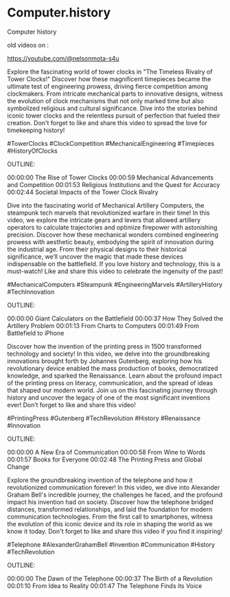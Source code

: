 # Computer.history
Computer history 


old videos on :

https://youtube.com/@nelsonmota-s4u

Explore the fascinating world of tower clocks in "The Timeless Rivalry of Tower Clocks!" Discover how these magnificent timepieces became the ultimate test of engineering prowess, driving fierce competition among clockmakers. From intricate mechanical parts to innovative designs, witness the evolution of clock mechanisms that not only marked time but also symbolized religious and cultural significance. Dive into the stories behind iconic tower clocks and the relentless pursuit of perfection that fueled their creation. Don't forget to like and share this video to spread the love for timekeeping history! 

#TowerClocks #ClockCompetition #MechanicalEngineering #Timepieces #HistoryOfClocks

OUTLINE: 

00:00:00 The Rise of Tower Clocks
00:00:59 Mechanical Advancements and Competition
00:01:53 Religious Institutions and the Quest for Accuracy
00:02:44 Societal Impacts of the Tower Clock Rivalry

Dive into the fascinating world of Mechanical Artillery Computers, the steampunk tech marvels that revolutionized warfare in their time! In this video, we explore the intricate gears and levers that allowed artillery operators to calculate trajectories and optimize firepower with astonishing precision. Discover how these mechanical wonders combined engineering prowess with aesthetic beauty, embodying the spirit of innovation during the industrial age. From their physical designs to their historical significance, we’ll uncover the magic that made these devices indispensable on the battlefield. If you love history and technology, this is a must-watch! Like and share this video to celebrate the ingenuity of the past! 

#MechanicalComputers #Steampunk #EngineeringMarvels #ArtilleryHistory #TechInnovation

OUTLINE: 

00:00:00 Giant Calculators on the Battlefield
00:00:37 How They Solved the Artillery Problem
00:01:13 From Charts to Computers
00:01:49 From Battlefield to iPhone

Discover how the invention of the printing press in 1500 transformed technology and society! In this video, we delve into the groundbreaking innovations brought forth by Johannes Gutenberg, exploring how his revolutionary device enabled the mass production of books, democratized knowledge, and sparked the Renaissance. Learn about the profound impact of the printing press on literacy, communication, and the spread of ideas that shaped our modern world. Join us on this fascinating journey through history and uncover the legacy of one of the most significant inventions ever! Don’t forget to like and share this video! 

#PrintingPress #Gutenberg #TechRevolution #History #Renaissance #Innovation

OUTLINE: 

00:00:00 A New Era of Communication
00:00:58 From Wine to Words
00:01:57 Books for Everyone
00:02:48 The Printing Press and Global Change

Explore the groundbreaking invention of the telephone and how it revolutionized communication forever! In this video, we dive into Alexander Graham Bell's incredible journey, the challenges he faced, and the profound impact his invention had on society. Discover how the telephone bridged distances, transformed relationships, and laid the foundation for modern communication technologies. From the first call to smartphones, witness the evolution of this iconic device and its role in shaping the world as we know it today. Don't forget to like and share this video if you find it inspiring! 

#Telephone #AlexanderGrahamBell #Invention #Communication #History #TechRevolution

OUTLINE: 

00:00:00 The Dawn of the Telephone
00:00:37 The Birth of a Revolution
00:01:10 From Idea to Reality
00:01:47 The Telephone Finds its Voice

